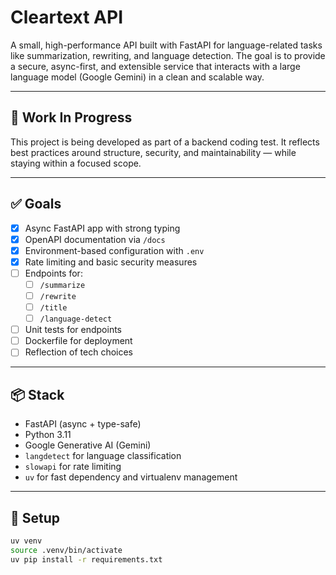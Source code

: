 # Cleartext API

A small, high-performance API built with FastAPI for language-related tasks like summarization, rewriting, and language detection. The goal is to provide a secure, async-first, and extensible service that interacts with a large language model (Google Gemini) in a clean and scalable way.

---

## 🚧 Work In Progress

This project is being developed as part of a backend coding test. It reflects best practices around structure, security, and maintainability — while staying within a focused scope.

---

## ✅ Goals

- [x] Async FastAPI app with strong typing
- [x] OpenAPI documentation via `/docs`
- [x] Environment-based configuration with `.env`
- [x] Rate limiting and basic security measures
- [ ] Endpoints for:
  - [ ] `/summarize`
  - [ ] `/rewrite`
  - [ ] `/title`
  - [ ] `/language-detect`
- [ ] Unit tests for endpoints
- [ ] Dockerfile for deployment
- [ ] Reflection of tech choices

---

## 📦 Stack

- FastAPI (async + type-safe)
- Python 3.11
- Google Generative AI (Gemini)
- `langdetect` for language classification
- `slowapi` for rate limiting
- `uv` for fast dependency and virtualenv management

---

## 🔧 Setup

```bash
uv venv
source .venv/bin/activate
uv pip install -r requirements.txt
```

